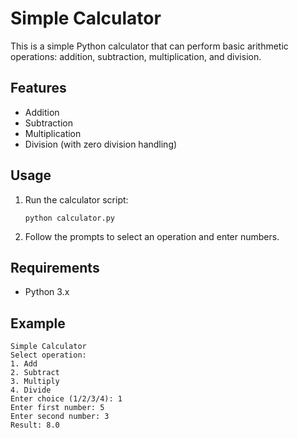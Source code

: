 # Simple Calculator

This is a simple Python calculator that can perform basic arithmetic operations: addition, subtraction, multiplication, and division.

## Features

- Addition
- Subtraction
- Multiplication
- Division (with zero division handling)

## Usage

1. Run the calculator script:
    ```
    python calculator.py
    ```
2. Follow the prompts to select an operation and enter numbers.

## Requirements

- Python 3.x

## Example

```
Simple Calculator
Select operation:
1. Add
2. Subtract
3. Multiply
4. Divide
Enter choice (1/2/3/4): 1
Enter first number: 5
Enter second number: 3
Result: 8.0